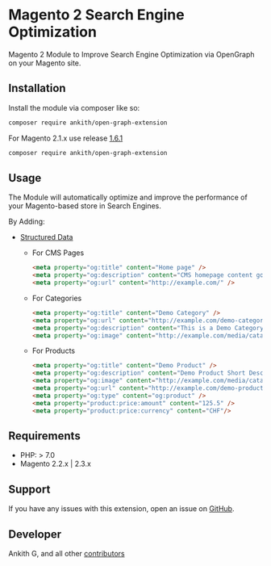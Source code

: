 # Magento 2 Search Engine Optimization

Magento 2 Module to Improve Search Engine Optimization via OpenGraph on your Magento site.


## Installation

Install the module via composer like so:

```sh
composer require ankith/open-graph-extension
```

For Magento 2.1.x use release [1.6.1](https://github.com/ankithg03/codilar-open-graph/releases/tag/1.6.1)

```sh
composer require ankith/open-graph-extension
```


## Usage

The Module will automatically optimize and improve the performance of your Magento-based store in Search Engines.

By Adding: 

- [Structured Data](http://ogp.me/)

    - For CMS Pages
        ```html
        <meta property="og:title" content="Home page" />
        <meta property="og:description" content="CMS homepage content goes here." />
        <meta property="og:url" content="http://example.com/" />
        ```
        
    - For Categories
        ```html
        <meta property="og:title" content="Demo Category" />
        <meta property="og:url" content="http://example.com/demo-category.html" />
        <meta property="og:description" content="This is a Demo Category" />
        <meta property="og:image" content="http://example.com/media/catalog/category/demo.png" />
        ```
          
    - For Products
        ```html
        <meta property="og:title" content="Demo Product" />
        <meta property="og:description" content="Demo Product Short Description" />
        <meta property="og:image" content="http://example.com/media/catalog/product/cache/0f831c1845fc143d00d6d1ebc49f446a/o/p/demo.png" />
        <meta property="og:url" content="http://example.com/demo-product.html" />
        <meta property="og:type" content="og:product" />
        <meta property="product:price:amount" content="125.5" />
        <meta property="product:price:currency" content="CHF"/>
        ```
## Requirements

- PHP: > 7.0
- Magento 2.2.x | 2.3.x

Support
-------
If you have any issues with this extension, open an issue on [GitHub](https://github.com/ankithg03/codilar-open-graph/issues).

Developer
---------
Ankith G, and all other [contributors](https://github.com/ankithg03/codilar-open-graph/contributors)

